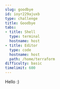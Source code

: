 ```yaml
---
slug: goodbye
id: ioyr229ajuxb
type: challenge
title: Goodbye
tabs:
- title: Shell
  type: terminal
  hostname: host
- title: Editor
  type: code
  hostname: host
  path: /home/terraform
difficulty: basic
timelimit: 600
---
```

Hello :)
